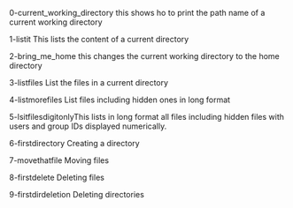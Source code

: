 0-current_working_directory 
this shows ho to print the path name of a current working directory

1-listit
This lists the content of a current directory

2-bring_me_home
this changes the current working directory to the home directory

3-listfiles
List the files in a current directory

4-listmorefiles
List files including hidden ones in long format

5-lsitfilesdigitonlyThis lists in long format all files including 
hidden files with users and group IDs displayed numerically.

6-firstdirectory
Creating a directory

7-movethatfile
Moving files

8-firstdelete
Deleting files

9-firstdirdeletion
Deleting directories
